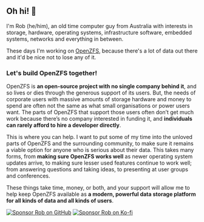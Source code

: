 ## Oh hi! 👋

I'm Rob (he/him), an old time computer guy from Australia with interests in storage, hardware, operating systems, infrastructure software, embedded systems, networks and everything in between.

These days I'm working on [OpenZFS](https://github.com/openzfs/zfs), because there's a lot of data out there and it'd be nice not to lose any of it.

### Let's build OpenZFS together!

OpenZFS is **an open-source project with no single company behind it**, and so lives or dies through the generous support of its users. But, the needs of corporate users with massive amounts of storage hardware and money to spend are often not the same as what small organisations or power users want. The parts of OpenZFS that support those users often don’t get much work because there’s no company interested in funding it, and **individuals can rarely afford to hire a developer directly**.

This is where you can help. I want to put some of my time into the unloved parts of OpenZFS and the surrounding community, to make sure it remains a viable option for anyone who is serious about their data. This takes many forms, from **making sure OpenZFS works well** as newer operating system updates arrive, to making sure lesser used features continue to work well; from answering questions and taking ideas, to presenting at user groups and conferences.

These things take time, money, or both, and your support will allow me to help keep OpenZFS available as **a modern, powerful data storage platform for all kinds of data and all kinds of users**.

[![Sponsor Rob on GitHub](https://img.shields.io/static/v1?label=&message=Sponsor%20Rob%20on%20Github&logo=github&color=%235d5d5d)](https://github.com/sponsors/robn)
[![Sponsor Rob on Ko-fi](https://img.shields.io/static/v1?label=&message=Sponsor%20Rob%20on%20Ko-fi&logo=kofi&color=%235d5d5d)](https://ko-fi.com/despairlabs)
